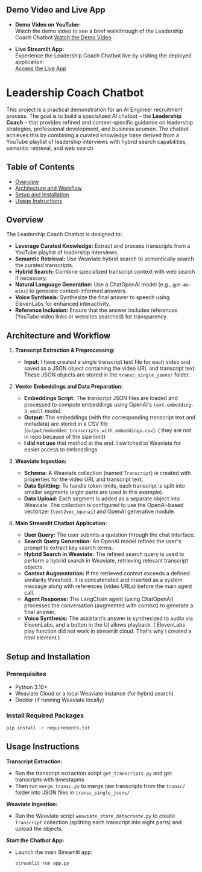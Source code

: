 ## Demo Video and Live App

-   **Demo Video on YouTube:**  
    Watch the demo video to see a brief walkthrough of the Leadership Coach Chatbot
    [Watch the Demo Video](https://www.youtube.com/watch?v=ez9Ra2uFikc)

-   **Live Streamlit App:**  
    Experience the Leadership Coach Chatbot live by visiting the deployed application:  
    [Access the Live App](https://omerozer-enocta.streamlit.app/)

# Leadership Coach Chatbot

This project is a practical demonstration for an AI Engineer recruitment process. The goal is to build a specialized AI chatbot – the **Leadership Coach** – that provides refined and context-specific guidance on leadership strategies, professional development, and business acumen. The chatbot achieves this by combining a curated knowledge base derived from a YouTube playlist of leadership interviews with hybrid search capabilities, semantic retrieval, and web search

## Table of Contents

-   [Overview](#overview)
-   [Architecture and Workflow](#architecture-and-workflow)
-   [Setup and Installation](#setup-and-installation)
-   [Usage Instructions](#usage-instructions)

## Overview

The Leadership Coach Chatbot is designed to:

-   **Leverage Curated Knowledge:** Extract and process transcripts from a YouTube playlist of leadership interviews.
-   **Semantic Retrieval:** Use Weaviate hybrid search to semantically search the curated transcripts.
-   **Hybrid Search:** Combine specialized transcript context with web search if necessary.
-   **Natural Language Generation:** Use a ChatOpenAI model (e.g., `gpt-4o-mini`) to generate context-informed answers.
-   **Voice Synthesis:** Synthesize the final answer to speech using ElevenLabs for enhanced interactivity.
-   **Reference Inclusion:** Ensure that the answer includes references (YouTube video links or websites searched) for transparency.

## Architecture and Workflow

1. **Transcript Extraction & Preprocessing:**

    - **Input:** I have created a single transcript text file for each video and saved as a JSON object containing the video URL and transcript text. These JSON objects are stored in the `transc_single_jsons/` folder.

2. **Vector Embeddings and Data Preparation:**

    - **Embeddings Script:** The transcript JSON files are loaded and processed to compute embeddings using OpenAI's `text-embedding-3-small` model.
    - **Output:** The embeddings (with the corresponding transcript text and metadata) are stored in a CSV file (`output/embedded_transcripts_with_embeddings.csv`). ( they are not in repo because of the size limit)
    - **I did not use** that method at the end. I switched to Weaviate for easier access to embeddings

3. **Weaviate Ingestion:**

    - **Schema:** A Weaviate collection (named `Transcript`) is created with properties for the video URL and transcript text.
    - **Data Splitting:** To handle token limits, each transcript is split into smaller segments (eight parts are used in this example).
    - **Data Upload:** Each segment is added as a separate object into Weaviate. The collection is configured to use the OpenAI-based vectorizer (`text2vec_openai`) and OpenAI generative module.

4. **Main Streamlit Chatbot Application:**
    - **User Query:** The user submits a question through the chat interface.
    - **Search Query Generation:** An OpenAI model refines the user's prompt to extract key search terms.
    - **Hybrid Search in Weaviate:** The refined search query is used to perform a hybrid search in Weaviate, retrieving relevant transcript objects.
    - **Context Augmentation:** If the retrieved context exceeds a defined similarity threshold, it is concatenated and inserted as a system message along with references (video URLs) before the main agent call.
    - **Agent Response:** The LangChain agent (using ChatOpenAI) processes the conversation (augmented with context) to generate a final answer.
    - **Voice Synthesis:** The assistant’s answer is synthesized to audio via ElevenLabs, and a button in the UI allows playback. ( ElevenLabs play function did not work in streamlit cloud. That's why I created a html element )

## Setup and Installation

### Prerequisites

-   Python 3.10+
-   Weaviate Cloud or a local Weaviate instance (for hybrid search)
-   Docker (if running Weaviate locally)

### Install Required Packages

```bash
pip install -r requirements.txt
```

## Usage Instructions

**Transcript Extraction:**

-   Run the transcript extraction script `get_transcripts.py` and get transcripts with timestapms
-   Then run `merge_transc.py` to merge raw transcripts from the `transc/` folder into JSON files in `transc_single_jsons/`

**Weaviate Ingestion:**

-   Run the Weaviate script `weaviate_store_datacreate.py` to create `Transcript` collection (splitting each transcript into eight parts) and upload the objects.

**Start the Chatbot App:**

-   Launch the main Streamlit app:

    ```bash
    streamlit run app.py
    ```
